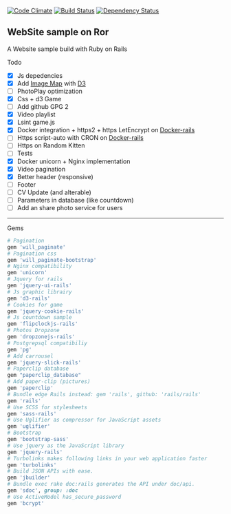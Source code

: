 [![Code Climate](https://codeclimate.com/github/Exocen/Website/badges/gpa.svg)](https://codeclimate.com/github/Exocen/Website) [![Build Status](https://travis-ci.org/Exocen/Website.svg?branch=master)](https://travis-ci.org/Exocen/Website)
[![Dependency Status](https://gemnasium.com/Exocen/Website.svg)](https://gemnasium.com/Exocen/Website)

WebSite sample on Ror
------------

A Website sample build with Ruby on Rails

Todo
* [x] Js depedencies
* [x] Add [Image Map](https://github.com/vogievetsky/KoalasToTheMax) with [D3](https://github.com/mbostock/d3)
* [ ] PhotoPlay optimization
* [x] Css + d3 Game
* [ ] Add github GPG 2
* [x] Video playlist
* [x] Lsint game.js
* [x] Docker integration + https2 + https LetEncrypt on [Docker-rails](https://github.com/exocen/docker-rails)
* [ ] Https script-auto with CRON on [Docker-rails](https://github.com/exocen/docker-rails)
* [ ] Https on Random Kitten
* [ ] Tests
* [x] Docker unicorn + Nginx implementation
* [x] Video pagination
* [x] Better header (responsive)
* [ ] Footer
* [ ] CV Update (and alterable)
* [ ] Parameters in database (like countdown)
* [ ] Add an share photo service for users

---

Gems

```ruby
# Pagination
gem 'will_paginate'
# Pagination css
gem 'will_paginate-bootstrap'
# Nginx compatibility
gem 'unicorn'
# Jquery for rails
gem 'jquery-ui-rails'
# Js graphic librairy
gem 'd3-rails'
# Cookies for game
gem 'jquery-cookie-rails'
# Js countdown sample
gem 'flipclockjs-rails'
# Photos Dropzone
gem 'dropzonejs-rails'
# Postgrepsql compatibiliy
gem 'pg'
# Add carrousel
gem 'jquery-slick-rails'
# Paperclip database
gem "paperclip_database"
# Add paper-clip (pictures)
gem 'paperclip'
# Bundle edge Rails instead: gem 'rails', github: 'rails/rails'
gem 'rails'
# Use SCSS for stylesheets
gem 'sass-rails'
# Use Uglifier as compressor for JavaScript assets
gem 'uglifier'
# Bootstrap
gem 'bootstrap-sass'
# Use jquery as the JavaScript library
gem 'jquery-rails'
# Turbolinks makes following links in your web application faster
gem 'turbolinks'
# Build JSON APIs with ease.
gem 'jbuilder'
# Bundle exec rake doc:rails generates the API under doc/api.
gem 'sdoc', group: :doc
# Use ActiveModel has_secure_password
gem 'bcrypt'
```

